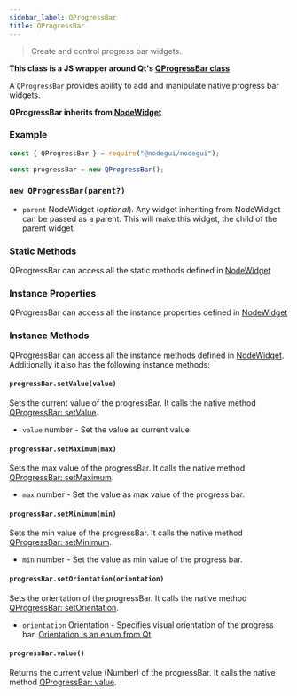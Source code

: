 ```yaml
---
sidebar_label: QProgressBar
title: QProgressBar
---
```


> Create and control progress bar widgets.

**This class is a JS wrapper around Qt's [QProgressBar class](https://doc.qt.io/qt-5/qprogressbar.html)**

A `QProgressBar` provides ability to add and manipulate native progress bar widgets.

**QProgressBar inherits from [NodeWidget](api/NodeWidget.md)**

### Example

```javascript
const { QProgressBar } = require("@nodegui/nodegui");

const progressBar = new QProgressBar();
```

### `new QProgressBar(parent?)`

- `parent` NodeWidget (_optional_). Any widget inheriting from NodeWidget can be passed as a parent. This will make this widget, the child of the parent widget.

### Static Methods

QProgressBar can access all the static methods defined in [NodeWidget](api/NodeWidget.md)

### Instance Properties

QProgressBar can access all the instance properties defined in [NodeWidget](api/NodeWidget.md)

### Instance Methods

QProgressBar can access all the instance methods defined in [NodeWidget](api/NodeWidget.md). Additionally it also has the following instance methods:

#### `progressBar.setValue(value)`

Sets the current value of the progressBar. It calls the native method [QProgressBar: setValue](https://doc.qt.io/qt-5/qprogressbar.html#value-prop).

- `value` number - Set the value as current value

#### `progressBar.setMaximum(max)`

Sets the max value of the progressBar. It calls the native method [QProgressBar: setMaximum](https://doc.qt.io/qt-5/qprogressbar.html#maximum-prop).

- `max` number - Set the value as max value of the progress bar.

#### `progressBar.setMinimum(min)`

Sets the min value of the progressBar. It calls the native method [QProgressBar: setMinimum](https://doc.qt.io/qt-5/qprogressbar.html#minimum-prop).

- `min` number - Set the value as min value of the progress bar.

#### `progressBar.setOrientation(orientation)`

Sets the orientation of the progressBar. It calls the native method [QProgressBar: setOrientation](https://doc.qt.io/qt-5/qprogressbar.html#orientation-prop).

- `orientation` Orientation - Specifies visual orientation of the progress bar. [Orientation is an enum from Qt](api/QtEnums.md)

#### `progressBar.value()`

Returns the current value (Number) of the progressBar. It calls the native method [QProgressBar: value](https://doc.qt.io/qt-5/qprogressbar.html#value-prop).
